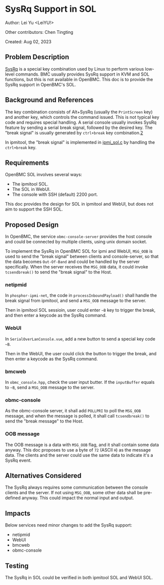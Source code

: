# SysRq Support in SOL

Author: Lei Yu <LeiYU!>

Other contributors: Chen Tingting

Created: Aug 02, 2023

## Problem Description

[SysRq][1] is a special key combination used by Linux to perform various
low-level commands. BMC usually provides SysRq support in KVM and SOL functions,
but this is not available in OpenBMC. This doc is to provide the SysRq support
in OpenBMC's SOL.

## Background and References

The key combination consists of Alt+SysRq (usually the `PrintScreen` key) and
another key, which controls the command issued. This is not typical key code and
requires special handling. A serial console usually invokes SysRq feature by
sending a serial break signal, followed by the desired key. The "break signal"
is usually generated by `ctrl+break` key combination.[2]

In ipmitool, the "break signal" is implemented in [ipmi_sol.c][3] by handling
the `ctrl+break` key.

## Requirements

OpenBMC SOL involves several ways:

- The ipmitool SOL.
- The SOL in WebUI.
- The console with SSH (default) 2200 port.

This doc provides the design for SOL in ipmitool and WebUI, but does not aim to
support the SSH SOL.

## Proposed Design

In OpenBMC, the service `obmc-console-server` provides the host console and
could be connected by multiple clients, using unix domain socket.

To implement the SysRq in OpenBMC SOL for ipmi and WebUI, `MSG_OOB` is used to
send the "break signal" between clients and console-server, so that the data
becomes `Out-Of-Band` and could be handled by the server specifically. When the
server receives the `MSG_OOB` data, it could invoke `tcsendbreak()` to send the
"break signal" to the Host.

### netipmid

In `phosphor-ipmi-net`, the code in `processInboundPayload()` shall handle the
break signal from ipmitool, and send a `MSG_OOB` message to the server.

Then in ipmitool SOL sessioin, user could enter `~B` key to trigger the break,
and then enter a keycode as the SysRq command.

### WebUI

In `SerialOverLanConsole.vue`, add a new button to send a special key code `~B`.

Then in the WebUI, the user could click the button to trigger the break, and
then enter a keycode as the SysRq command.

### bmcweb

In `obmc_console.hpp`, check the user input butter. If the `inputBuffer` equals
to `~B`, send a `MSG_OOB` message to the server.

### obmc-console

As the obmc-console server, it shall add `POLLPRI` to poll the `MSG_OOB`
message, and when the message is polled, it shall call `tcsendbreak()` to send
the "break message" to the Host.

### OOB message

The OOB message is a data with `MSG_OOB` flag, and it shall contain some data
anyway. This doc proposes to use a byte of `72` (ASCII `H`) as the message data.
The clients and the server could use the same data to indicate it's a SysRq
event.

## Alternatives Considered

The SysRq always requires some communication between the console clients and the
server. If not using `MSG_OOB`, some other data shall be pre-defined anyway.
This could impact the normal input and output.

## Impacts

Below services need minor changes to add the SysRq support:

- netipmid
- WebUI
- bmcweb
- obmc-console

## Testing

The SysRq in SOL could be verified in both ipmitool SOL and WebUI SOL.

[1]: https://en.wikipedia.org/wiki/Magic_SysRq_key
[2]: https://www.kernel.org/doc/html/latest/admin-guide/sysrq.html
[3]: https://github.com/ipmitool/ipmitool/blob/master/lib/ipmi_sol.c#L1398-L1401
